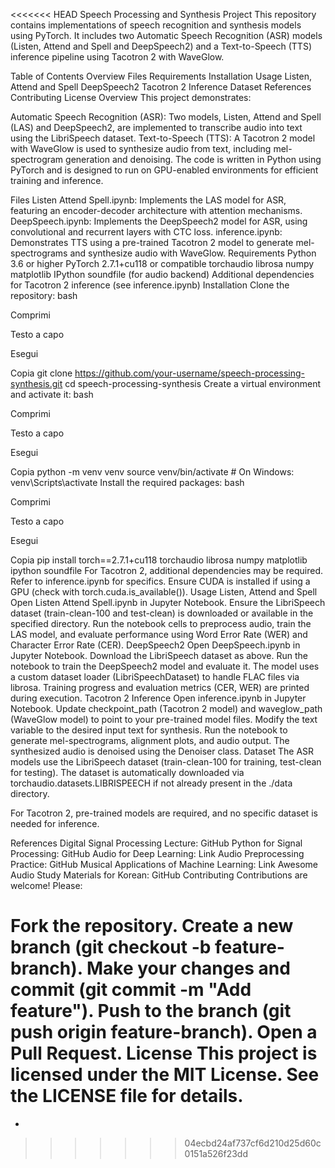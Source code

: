 <<<<<<< HEAD
Speech Processing and Synthesis Project
This repository contains implementations of speech recognition and synthesis models using PyTorch. It includes two Automatic Speech Recognition (ASR) models (Listen, Attend and Spell and DeepSpeech2) and a Text-to-Speech (TTS) inference pipeline using Tacotron 2 with WaveGlow.

Table of Contents
Overview
Files
Requirements
Installation
Usage
Listen, Attend and Spell
DeepSpeech2
Tacotron 2 Inference
Dataset
References
Contributing
License
Overview
This project demonstrates:

Automatic Speech Recognition (ASR): Two models, Listen, Attend and Spell (LAS) and DeepSpeech2, are implemented to transcribe audio into text using the LibriSpeech dataset.
Text-to-Speech (TTS): A Tacotron 2 model with WaveGlow is used to synthesize audio from text, including mel-spectrogram generation and denoising.
The code is written in Python using PyTorch and is designed to run on GPU-enabled environments for efficient training and inference.

Files
Listen Attend Spell.ipynb: Implements the LAS model for ASR, featuring an encoder-decoder architecture with attention mechanisms.
DeepSpeech.ipynb: Implements the DeepSpeech2 model for ASR, using convolutional and recurrent layers with CTC loss.
inference.ipynb: Demonstrates TTS using a pre-trained Tacotron 2 model to generate mel-spectrograms and synthesize audio with WaveGlow.
Requirements
Python 3.6 or higher
PyTorch 2.7.1+cu118 or compatible
torchaudio
librosa
numpy
matplotlib
IPython
soundfile (for audio backend)
Additional dependencies for Tacotron 2 inference (see inference.ipynb)
Installation
Clone the repository:
bash

Comprimi

Testo a capo

Esegui

Copia
git clone https://github.com/your-username/speech-processing-synthesis.git
cd speech-processing-synthesis
Create a virtual environment and activate it:
bash

Comprimi

Testo a capo

Esegui

Copia
python -m venv venv
source venv/bin/activate  # On Windows: venv\Scripts\activate
Install the required packages:
bash

Comprimi

Testo a capo

Esegui

Copia
pip install torch==2.7.1+cu118 torchaudio librosa numpy matplotlib ipython soundfile
For Tacotron 2, additional dependencies may be required. Refer to inference.ipynb for specifics.
Ensure CUDA is installed if using a GPU (check with torch.cuda.is_available()).
Usage
Listen, Attend and Spell
Open Listen Attend Spell.ipynb in Jupyter Notebook.
Ensure the LibriSpeech dataset (train-clean-100 and test-clean) is downloaded or available in the specified directory.
Run the notebook cells to preprocess audio, train the LAS model, and evaluate performance using Word Error Rate (WER) and Character Error Rate (CER).
DeepSpeech2
Open DeepSpeech.ipynb in Jupyter Notebook.
Download the LibriSpeech dataset as above.
Run the notebook to train the DeepSpeech2 model and evaluate it. The model uses a custom dataset loader (LibriSpeechDataset) to handle FLAC files via librosa.
Training progress and evaluation metrics (CER, WER) are printed during execution.
Tacotron 2 Inference
Open inference.ipynb in Jupyter Notebook.
Update checkpoint_path (Tacotron 2 model) and waveglow_path (WaveGlow model) to point to your pre-trained model files.
Modify the text variable to the desired input text for synthesis.
Run the notebook to generate mel-spectrograms, alignment plots, and audio output. The synthesized audio is denoised using the Denoiser class.
Dataset
The ASR models use the LibriSpeech dataset (train-clean-100 for training, test-clean for testing). The dataset is automatically downloaded via torchaudio.datasets.LIBRISPEECH if not already present in the ./data directory.

For Tacotron 2, pre-trained models are required, and no specific dataset is needed for inference.

References
Digital Signal Processing Lecture: GitHub
Python for Signal Processing: GitHub
Audio for Deep Learning: Link
Audio Preprocessing Practice: GitHub
Musical Applications of Machine Learning: Link
Awesome Audio Study Materials for Korean: GitHub
Contributing
Contributions are welcome! Please:

Fork the repository.
Create a new branch (git checkout -b feature-branch).
Make your changes and commit (git commit -m "Add feature").
Push to the branch (git push origin feature-branch).
Open a Pull Request.
License
This project is licensed under the MIT License. See the LICENSE file for details.
=======
-
>>>>>>> 04ecbd24af737cf6d210d25d60c0151a526f23dd

